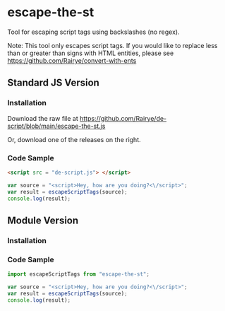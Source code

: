 # escape-the-st

Tool for escaping script tags using backslashes (no regex). 

Note: This tool only escapes script tags. If you would like to replace less than or greater than signs with HTML entities, please see https://github.com/Rairye/convert-with-ents

## Standard JS Version 

### Installation

Download the raw file at https://github.com/Rairye/de-script/blob/main/escape-the-st.js

Or, download one of the releases on the right.

### Code Sample

```html
<script src = "de-script.js"> </script>
```
```javascript
var source = "<script>Hey, how are you doing?<\/script>";
var result = escapeScriptTags(source);
console.log(result);
```
## Module Version 

### Installation

### Code Sample

```javascript
import escapeScriptTags from "escape-the-st";

var source = "<script>Hey, how are you doing?<\/script>";
var result = escapeScriptTags(source);
console.log(result);
```
